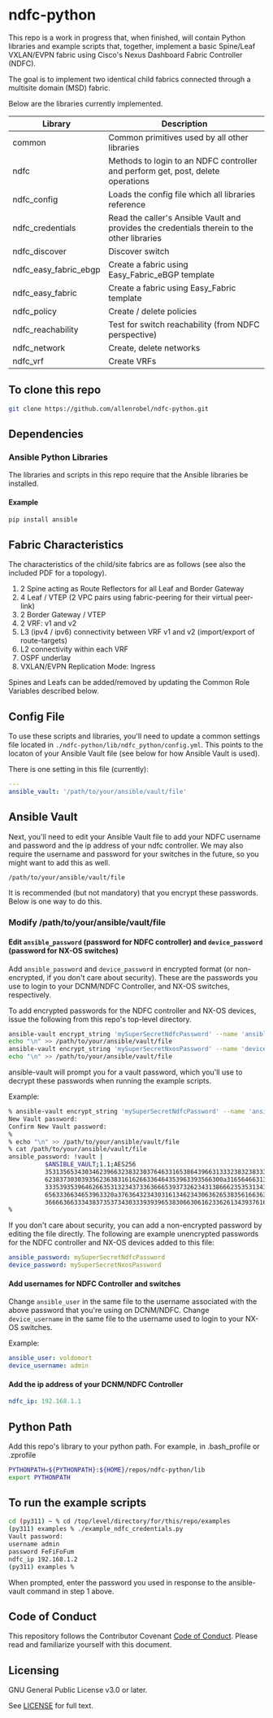 # ndfc-python

This repo is a work in progress that, when finished, will contain Python libraries and example scripts that, together, implement a basic Spine/Leaf VXLAN/EVPN fabric using Cisco's Nexus Dashboard Fabric Controller (NDFC).

The goal is to implement two identical child fabrics connected through a multisite domain (MSD) fabric.

Below are the libraries currently implemented.

Library               | Description
--------------------- | -----------
common                | Common primitives used by all other libraries
ndfc                  | Methods to login to an NDFC controller and perform get, post, delete operations
ndfc_config           | Loads the config file which all libraries reference
ndfc_credentials      | Read the caller's Ansible Vault and provides the credentials therein to the other libraries
ndfc_discover         | Discover switch
ndfc_easy_fabric_ebgp | Create a fabric using Easy_Fabric_eBGP template
ndfc_easy_fabric      | Create a fabric using Easy_Fabric template
ndfc_policy           | Create / delete policies
ndfc_reachability     | Test for switch reachability (from NDFC perspective)
ndfc_network          | Create, delete networks
ndfc_vrf              | Create VRFs

## To clone this repo

```bash
git clone https://github.com/allenrobel/ndfc-python.git
```

## Dependencies

### Ansible Python Libraries

The libraries and scripts in this repo require that the Ansible libraries be installed.  

#### Example

```bash
pip install ansible
```

## Fabric Characteristics

The characteristics of the child/site fabrics are as follows (see also the included PDF for a topology).

1. 2 Spine acting as Route Reflectors for all Leaf and Border Gateway
2. 4 Leaf / VTEP (2 VPC pairs using fabric-peering for their virtual peer-link)
3. 2 Border Gateway / VTEP
4. 2 VRF: v1 and v2
5. L3 (ipv4 / ipv6) connectivity between VRF v1 and v2 (import/export of route-targets)
6. L2 connectivity within each VRF
7. OSPF underlay
8. VXLAN/EVPN Replication Mode: Ingress

Spines and Leafs can be added/removed by updating the Common Role Variables described below.

## Config File

To use these scripts and libraries, you'll need to update a common settings file located in ``./ndfc-python/lib/ndfc_python/config.yml``.  This points to the locaton of your Ansible Vault file (see below for how Ansible Vault is used).

There is one setting in this file (currently):

```yaml
---
ansible_vault: '/path/to/your/ansible/vault/file'
```

## Ansible Vault

Next, you'll need to edit your Ansible Vault file to add your NDFC username and password and the ip address of your ndfc controller.  We may also require the username and password for your switches in the future, so you might want to add this as well.

```bash
/path/to/your/ansible/vault/file 
```

It is recommended (but not mandatory) that you encrypt these passwords.  Below is one way to do this.

### Modify /path/to/your/ansible/vault/file

#### Edit ``ansible_password`` (password for NDFC controller) and ``device_password`` (password for NX-OS switches)

Add ``ansible_password`` and ``device_password`` in encrypted format (or non-encrypted, if you don't care about security).  These are the passwords you use to login to your DCNM/NDFC Controller, and NX-OS switches, respectively.

To add encrypted passwords for the NDFC controller and NX-OS devices, issue the following from this repo's top-level directory.

```bash
ansible-vault encrypt_string 'mySuperSecretNdfcPassword' --name 'ansible_password' >> /path/to/your/ansible/vault/file
echo "\n" >> /path/to/your/ansible/vault/file
ansible-vault encrypt_string 'mySuperSecretNxosPassword' --name 'device_password' >> /path/to/your/ansible/vault/file
echo "\n" >> /path/to/your/ansible/vault/file
```

ansible-vault will prompt you for a vault password, which you'll use to decrypt these passwords when running the example scripts.

Example:

```bash
% ansible-vault encrypt_string 'mySuperSecretNdfcPassword' --name 'ansible_password' >> /path/to/your/ansible/vault/file
New Vault password: 
Confirm New Vault password: 
%
% echo "\n" >> /path/to/your/ansible/vault/file
% cat /path/to/your/ansible/vault/file
ansible_password: !vault |
          $ANSIBLE_VAULT;1.1;AES256
          35313565343034623966323832303764633165386439663133323832383336366362663431366565
          6238373030393562363831616266336464353963393566300a316564663135323263653165393330
          33353935396462663531323437336366653937326234313866623535313431366534363938633834
          6563336634653963320a376364323430316134623430636265383561663631343763646465626365
          36666366333438373537343033393939653830663061623362613439376161626439
% 
```

If you don't care about security, you can add a non-encrypted password by editing the file directly.
The following are example unencrypted passwords for the NDFC controller and NX-OS devices added to this file:

```yaml
ansible_password: mySuperSecretNdfcPassword
device_password: mySuperSecretNxosPassword
```

#### Add usernames for NDFC Controller and switches

Change ``ansible_user`` in the same file to the username associated with the above password that you're using on DCNM/NDFC.
Change ``device_username`` in the same file to the username used to login to your NX-OS switches.

Example:

```yaml
ansible_user: voldomort
device_username: admin
```

#### Add the ip address of your DCNM/NDFC Controller

```yaml
ndfc_ip: 192.168.1.1
```

## Python Path

Add this repo's library to your python path.  For example, in .bash_profile or .zprofile

```bash
PYTHONPATH=${PYTHONPATH}:${HOME}/repos/ndfc-python/lib
export PYTHONPATH
```

## To run the example scripts

```bash
cd (py311) ~ % cd /top/level/directory/for/this/repo/examples
(py311) examples % ./example_ndfc_credentials.py 
Vault password: 
username admin
password FeFiFoFum
ndfc_ip 192.168.1.2
(py311) examples % 
```

When prompted, enter the password you used in response to the ansible-vault command in step 1 above.

[ndfc_network]: https://github.com/allenrobel/ndfc-python/tree/master/lib/ndfc_network

## Code of Conduct

This repository follows the Contributor Covenant [Code of Conduct](https://github.com/allenrobel/ndfc-roles/blob/master/CODE_OF_CONDUCT.md). Please read and familiarize yourself with this document.

## Licensing

GNU General Public License v3.0 or later.

See [LICENSE](https://www.gnu.org/licenses/gpl-3.0.txt) for full text.
